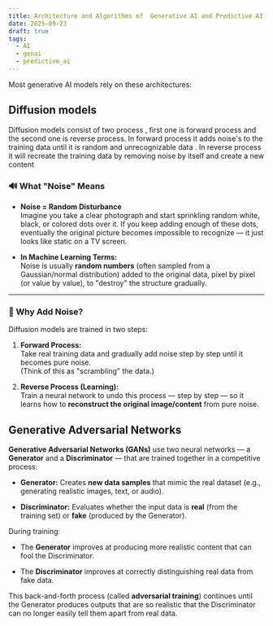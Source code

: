 ```yaml
---
title: Architecture and Algorithms of  Generative AI and Predictive AI
date: 2025-09-23
draft: true
tags:
  - AI
  - genai
  - predictive_ai
---
```


Most generative AI models rely on these architectures:

## **Diffusion models**

Diffusion models consist of two process , first one is forward process and the second one is reverse process. In forward process it adds noise's to the training data until it is random and unrecognizable data . In reverse process it will recreate the training data by removing noise by itself and create a new content

### 🔊 What "Noise" Means

- **Noise = Random Disturbance**  
    Imagine you take a clear photograph and start sprinkling random white, black, or colored dots over it. If you keep adding enough of these dots, eventually the original picture becomes impossible to recognize — it just looks like static on a TV screen.
    
- **In Machine Learning Terms:**  
    Noise is usually **random numbers** (often sampled from a Gaussian/normal distribution) added to the original data, pixel by pixel (or value by value), to "destroy" the structure gradually.
    

---

### 🎯 Why Add Noise?

Diffusion models are trained in two steps:

1. **Forward Process:**  
    Take real training data and gradually add noise step by step until it becomes pure noise.  
    (Think of this as "scrambling" the data.)
    
2. **Reverse Process (Learning):**  
    Train a neural network to undo this process — step by step — so it learns how to **reconstruct the original image/content** from pure noise.

## Generative  Adversarial Networks

**Generative Adversarial Networks (GANs)** use two neural networks — a **Generator** and a **Discriminator** — that are trained together in a competitive process:

- **Generator:** Creates **new data samples** that mimic the real dataset (e.g., generating realistic images, text, or audio).
    
- **Discriminator:** Evaluates whether the input data is **real** (from the training set) or **fake** (produced by the Generator).
    

During training:

- The **Generator** improves at producing more realistic content that can fool the Discriminator.
    
- The **Discriminator** improves at correctly distinguishing real data from fake data.
    

This back-and-forth process (called **adversarial training**) continues until the Generator produces outputs that are so realistic that the Discriminator can no longer easily tell them apart from real data.


